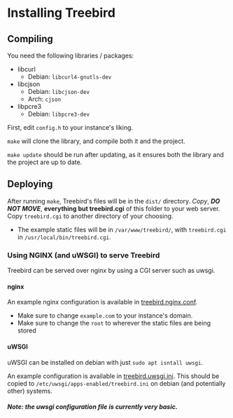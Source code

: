 # Installing Treebird

## Compiling

You need the following libraries / packages:

- libcurl
  - Debian: `libcurl4-gnutls-dev`
- libcjson
  - Debian: `libcjson-dev`
  - Arch: `cjson`
- libpcre3
  - Debian: `libpcre3-dev`

First, edit `config.h` to your instance's liking.

`make` will clone the library, and compile both it and the project.

`make update` should be run after updating, as it ensures both the library and the project are up to date.

## Deploying

After running `make`, Treebird's files will be in the `dist/` directory. _Copy_, ***DO NOT MOVE***, **everything but treebird.cgi** of this folder to your web server. Copy `treebird.cgi` to another directory of your choosing.

- The example static files will be in `/var/www/treebird/`, with `treebird.cgi` in `/usr/local/bin/treebird.cgi`.

### Using NGINX (and uWSGI) to serve Treebird
Treebird can be served over nginx by using a CGI server such as uwsgi.

#### nginx
An example nginx configuration is available in [treebird.nginx.conf](./treebird.nginx.conf).
* Make sure to change `example.com` to your instance's domain.
* Make sure to change the `root` to wherever the static files are being stored

#### uWSGI
uWSGI can be installed on debian with just `sudo apt isntall uwsgi`.

An example configuration is available in [treebird.uwsgi.ini](./treebird.uwsgi.ini). This should be copied to `/etc/uwsgi/apps-enabled/treebird.ini` on debian (and potentially other) systems.

##### Note: the uwsgi configuration file is currently very basic.
